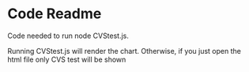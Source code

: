 # Code Readme

Code needed to run node CVStest.js.

Running CVStest.js will render the chart. Otherwise, if you just open the html file only CVS test will be shown
